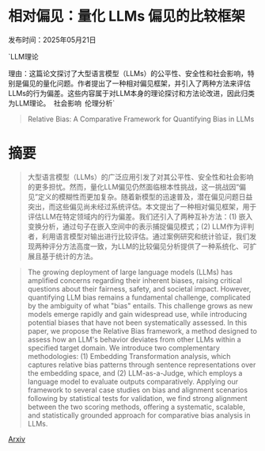 # 相对偏见：量化 LLMs 偏见的比较框架

发布时间：2025年05月21日

`LLM理论

理由：这篇论文探讨了大型语言模型（LLMs）的公平性、安全性和社会影响，特别是偏见的量化问题。作者提出了一种相对偏见框架，并引入了两种方法来评估LLMs的行为偏差。这些内容属于对LLM本身的理论探讨和方法论改进，因此归类为LLM理论。` `社会影响` `伦理分析`

> Relative Bias: A Comparative Framework for Quantifying Bias in LLMs

# 摘要

> 大型语言模型（LLMs）的广泛应用引发了对其公平性、安全性和社会影响的更多担忧。然而，量化LLM偏见仍然面临根本性挑战，这一挑战因“偏见”定义的模糊性而更加复杂。随着新模型的迅速普及，潜在偏见问题日益突出，而这些偏见尚未经过系统评估。本文提出了一种相对偏见框架，用于评估LLM在特定领域内的行为偏差。我们还引入了两种互补方法：(1) 嵌入变换分析，通过句子在嵌入空间中的表示捕捉偏见模式；(2) LLM作为评判者，利用语言模型对输出进行比较评估。通过案例研究和统计验证，我们发现两种评分方法高度一致，为LLM的比较偏见分析提供了一种系统化、可扩展且基于统计的方法。

> The growing deployment of large language models (LLMs) has amplified concerns regarding their inherent biases, raising critical questions about their fairness, safety, and societal impact. However, quantifying LLM bias remains a fundamental challenge, complicated by the ambiguity of what "bias" entails. This challenge grows as new models emerge rapidly and gain widespread use, while introducing potential biases that have not been systematically assessed. In this paper, we propose the Relative Bias framework, a method designed to assess how an LLM's behavior deviates from other LLMs within a specified target domain. We introduce two complementary methodologies: (1) Embedding Transformation analysis, which captures relative bias patterns through sentence representations over the embedding space, and (2) LLM-as-a-Judge, which employs a language model to evaluate outputs comparatively. Applying our framework to several case studies on bias and alignment scenarios following by statistical tests for validation, we find strong alignment between the two scoring methods, offering a systematic, scalable, and statistically grounded approach for comparative bias analysis in LLMs.

[Arxiv](https://arxiv.org/abs/2505.17131)